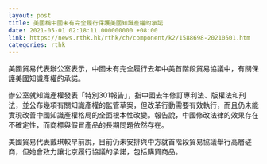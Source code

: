 ```yaml
---
layout: post
title: 美國稱中國未有完全履行保護美國知識產權的承諾
date: 2021-05-01 02:18:11.000000000 +08:00
link: https://news.rthk.hk/rthk/ch/component/k2/1588698-20210501.htm
categories: rthk
---
```


美國貿易代表辦公室表示，中國未有完全履行去年中美首階段貿易協議中，有關保護美國知識產權的承諾。

辦公室就知識產權發表「特別301報告」，指中國去年修訂專利法、版權法和刑法，並公布幾項有關知識產權的監管草案，但改革行動需要有效執行，而且仍未能實現改善中國知識產權格局的全面根本性改變。報告說，中國修改法律的效果存在不確定性，而商標與假冒產品的長期問題依然存在。

美國貿易代表戴琪較早前說，目前仍未安排與中方就首階段貿易協議舉行高層磋商，但她會致力讓北京履行協議的承諾，包括購買商品。
